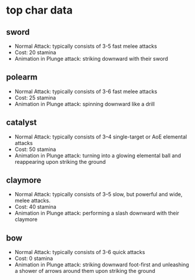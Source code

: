 # top char data

## sword
- Normal Attack: typically consists of 3-5 fast melee attacks
- Cost: 20 stamina
- Animation in Plunge attack: striking downward with their sword

## polearm
- Normal Attack: typically consists of 3-6 fast melee attacks
- Cost: 25 stamina
- Animation in Plunge attack: spinning downward like a drill

## catalyst
- Normal Attack: typically consists of 3–4 single-target or AoE elemental attacks
- Cost: 50 stamina
- Animation in Plunge attack: turning into a glowing elemental ball and reappearing upon striking the ground

## claymore
- Normal Attack:  typically consists of 3–5 slow, but powerful and wide, melee attacks.
- Cost: 40 stamina
- Animation in Plunge attack: performing a slash downward with their claymore

## bow
- Normal Attack: typically consists of 3-6 quick attacks
- Cost: 0 stamina
- Animation in Plunge attack: striking downward foot-first and unleashing a shower of arrows around them upon striking the ground